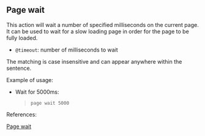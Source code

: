 ## Page wait

This action will wait a number of specified milliseconds on the current page. It can be used to wait for a slow loading page in order for the page to be fully loaded.

- `@timeout`: number of milliseconds to wait

The matching is case insensitive and can appear anywhere within the sentence.

Example of usage:

- Wait for 5000ms:

    > `page wait 5000`


References:

[Page wait](https://github.com/DasAng/phobo-release/blob/master/docs/browser_actions.md#page-wait)